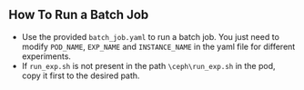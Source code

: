 ## How To Run a Batch Job
* Use the provided `batch_job.yaml` to run a batch job. You just need to modify `POD_NAME`, `EXP_NAME` and `INSTANCE_NAME` in the yaml file for different experiments.
* If `run_exp.sh` is not present in the path `\ceph\run_exp.sh` in the pod, copy it first to the desired path.